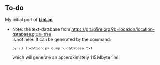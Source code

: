 ## To-do

My initial port of **[LibLoc](https://git.ipfire.org/?p=location/libloc.git;a=tree)**.<br>

* Note: the text-database from https://git.ipfire.org/?p=location/location-database.git;a=tree <br>
        is not here. It can be generated by the command:
  ```
  py -3 location.py dump > database.txt
  ```
  which will generate an apperoximately 115 Mbyte file!











